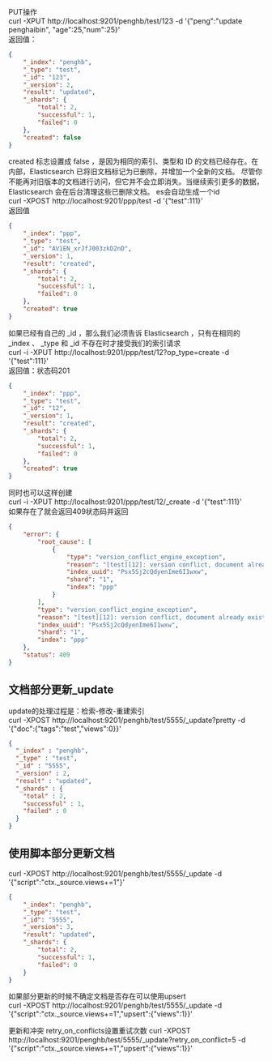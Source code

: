 PUT操作  
curl -XPUT http://localhost:9201/penghb/test/123 -d '{"peng":"update penghaibin", "age":25,"num":25}'  
返回值：  
```json
{
    "_index": "penghb",
    "_type": "test",
    "_id": "123",
    "_version": 2,
    "result": "updated",
    "_shards": {
        "total": 2,
        "successful": 1,
        "failed": 0
    },
    "created": false
}
```
created 标志设置成 false ，是因为相同的索引、类型和 ID 的文档已经存在。在内部，Elasticsearch 已将旧文档标记为已删除，并增加一个全新的文档。 尽管你不能再对旧版本的文档进行访问，但它并不会立即消失。当继续索引更多的数据，Elasticsearch 会在后台清理这些已删除文档。 
es会自动生成一个id  
curl -XPOST http://localhost:9201/ppp/test -d '{"test":111}'  
返回值  
```json
{
    "_index": "ppp",
    "_type": "test",
    "_id": "AV1EN_xrJfJ003zkD2nD",
    "_version": 1,
    "result": "created",
    "_shards": {
        "total": 2,
        "successful": 1,
        "failed": 0
    },
    "created": true
}
```
如果已经有自己的 _id ，那么我们必须告诉 Elasticsearch ，只有在相同的 _index 、 _type 和 _id 不存在时才接受我们的索引请求  
curl -i -XPUT http://localhost:9201/ppp/test/12?op\_type=create -d '{"test":111}'  
返回值：状态码201  
```json
{
    "_index": "ppp",
    "_type": "test",
    "_id": "12",
    "_version": 1,
    "result": "created",
    "_shards": {
        "total": 2,
        "successful": 1,
        "failed": 0
    },
    "created": true
}
```
同时也可以这样创建  
curl -i -XPUT http://localhost:9201/ppp/test/12/_create -d '{"test":111}'  
如果存在了就会返回409状态码并返回  
```json
{
    "error": {
        "root_cause": [
            {
                "type": "version_conflict_engine_exception",
                "reason": "[test][12]: version conflict, document already exists (current version [2])",
                "index_uuid": "Psx5Sj2cQdyenIme6I1wxw",
                "shard": "1",
                "index": "ppp"
            }
        ],
        "type": "version_conflict_engine_exception",
        "reason": "[test][12]: version conflict, document already exists (current version [2])",
        "index_uuid": "Psx5Sj2cQdyenIme6I1wxw",
        "shard": "1",
        "index": "ppp"
    },
    "status": 409
}
```

## 文档部分更新_update  
update的处理过程是：检索-修改-重建索引  
curl -XPOST http://localhost:9201/penghb/test/5555/\_update?pretty -d '{"doc":{"tags":"test","views":0}}'  
```json
{
  "_index" : "penghb",
  "_type" : "test",
  "_id" : "5555",
  "_version" : 2,
  "result" : "updated",
  "_shards" : {
    "total" : 2,
    "successful" : 1,
    "failed" : 0
  }
}
```
## 使用脚本部分更新文档
curl -XPOST http://localhost:9201/penghb/test/5555/\_update -d '{"script":"ctx._source.views+=1"}'
```json
{
    "_index": "penghb",
    "_type": "test",
    "_id": "5555",
    "_version": 3,
    "result": "updated",
    "_shards": {
        "total": 2,
        "successful": 1,
        "failed": 0
    }
}
```
如果部分更新的时候不确定文档是否存在可以使用upsert  
curl -XPOST http://localhost:9201/penghb/test/5555/_update -d '{"script":"ctx._source.views+=1","upsert":{"views":1}}'  

更新和冲突 retry_on_conflicts设置重试次数
curl -XPOST http://localhost:9201/penghb/test/5555/_update?retry_on_conflict=5 -d '{"script":"ctx._source.views+=1","upsert":{"views":1}}'